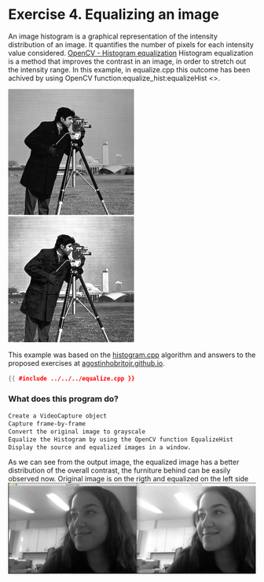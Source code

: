 # Exercise 4. Equalizing an image

An image histogram is a graphical representation of the intensity distribution of an image. It quantifies the number of pixels for each intensity value considered. [OpenCV - Histogram equalization](https://docs.opencv.org/2.4/doc/tutorials/imgproc/histograms/histogram_equalization/histogram_equalization.html)
Histogram equalization is a method that improves the contrast in an image, in order to stretch out the intensity range. In this example, in equalize.cpp this outcome has been achived by using OpenCV function:equalize_hist:equalizeHist <>. 

![original](../img/camera__.jpg "Original")
![equalized](../img/equalized_image.jpg "Equalized")

This example was based on the [histogram.cpp](https://agostinhobritojr.github.io/tutorial/pdi/exemplos/histogram.cpp) algorithm and answers to the proposed exercises at [agostinhobritojr.github.io](https://agostinhobritojr.github.io/tutorial/pdi/#_exerc%C3%ADcios_3).

```cpp
{{ #include ../../../equalize.cpp }}
```

### What does this program do? 
```
Create a VideoCapture object
Capture frame-by-frame
Convert the original image to grayscale
Equalize the Histogram by using the OpenCV function EqualizeHist
Display the source and equalized images in a window.
```

As we can see from the output image, the equalized image has a better distribution of the overall contrast, the furniture behind can be easily observed now. Original image is on the rigth and equalized on the left side
![equalize](../img/equalization.png "Labeling")